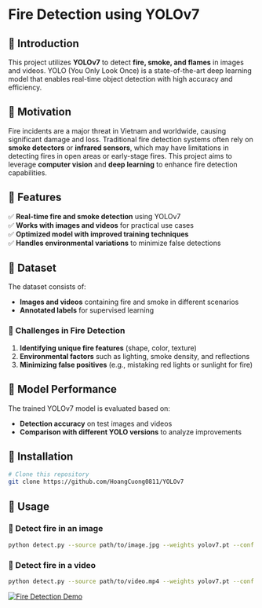 # Fire Detection using YOLOv7

## 📌 Introduction

This project utilizes **YOLOv7** to detect **fire, smoke, and flames** in images and videos. YOLO (You Only Look Once) is a state-of-the-art deep learning model that enables real-time object detection with high accuracy and efficiency.

## 📌 Motivation

Fire incidents are a major threat in Vietnam and worldwide, causing significant damage and loss. Traditional fire detection systems often rely on **smoke detectors** or **infrared sensors**, which may have limitations in detecting fires in open areas or early-stage fires. This project aims to leverage **computer vision** and **deep learning** to enhance fire detection capabilities.

## 📌 Features

✅ **Real-time fire and smoke detection** using YOLOv7  
✅ **Works with images and videos** for practical use cases  
✅ **Optimized model with improved training techniques**  
✅ **Handles environmental variations** to minimize false detections

## 📌 Dataset

The dataset consists of:

- **Images and videos** containing fire and smoke in different scenarios
- **Annotated labels** for supervised learning

### 🔹 Challenges in Fire Detection

1. **Identifying unique fire features** (shape, color, texture)
2. **Environmental factors** such as lighting, smoke density, and reflections
3. **Minimizing false positives** (e.g., mistaking red lights or sunlight for fire)

## 📌 Model Performance

The trained YOLOv7 model is evaluated based on:

- **Detection accuracy** on test images and videos
- **Comparison with different YOLO versions** to analyze improvements

## 📌 Installation

```bash
# Clone this repository
git clone https://github.com/HoangCuong0811/YOLOv7

```

## 📌 Usage

### 🔹 Detect fire in an image

```bash
python detect.py --source path/to/image.jpg --weights yolov7.pt --conf 0.5
```

### 🔹 Detect fire in a video

```bash
python detect.py --source path/to/video.mp4 --weights yolov7.pt --conf 0.5
```



[![Fire Detection Demo](https://www.youtube.com/watch?v=QyNrtDEi6ng)](https://www.youtube.com/watch?v=QyNrtDEi6ng)

